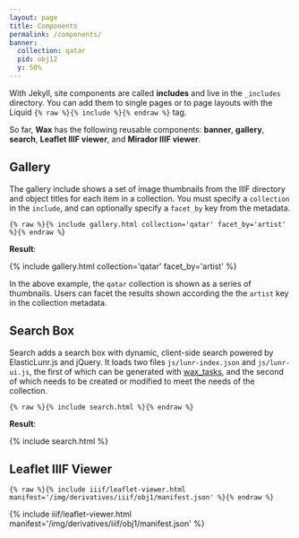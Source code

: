 ```yaml
---
layout: page
title: Components
permalink: /components/
banner:
  collection: qatar
  pid: obj12
  y: 50%
---
```


With Jekyll, site components are called __includes__ and live in the `_includes` directory. You can add them to single pages or to page layouts with the Liquid `{% raw %}{% include %}{% endraw %}` tag.

So far, __Wax__ has the following reusable components: __banner__, __gallery__, __search__, __Leaflet IIIF viewer__, and __Mirador IIIF viewer__.

## Gallery

The gallery include shows a set of image thumbnails from the IIIF directory and object titles for each item in a collection. You must specify a `collection` in the `include`, and can optionally specify a `facet_by` key from the metadata.

`{% raw %}{% include gallery.html collection='qatar' facet_by='artist' %}{% endraw %}`

__Result__:

{% include gallery.html collection='qatar' facet_by='artist' %}

In the above example, the `qatar` collection is shown as a series of thumbnails. Users can facet the results shown according the the `artist` key in the collection metadata.


## Search Box

Search adds a search box with dynamic, client-side search powered by ElasticLunr.js and jQuery. It loads two files `js/lunr-index.json` and `js/lunr-ui.js`, the first of which can be generated with [wax_tasks](https://github.com/minicomp/wax_tasks/), and the second of which needs to be created or modified to meet the needs of the collection.

`{% raw %}{% include search.html %}{% endraw %}`

__Result__:

{% include search.html %}


## Leaflet IIIF Viewer


`{% raw %}{% include iiif/leaflet-viewer.html manifest='/img/derivatives/iiif/obj1/manifest.json' %}{% endraw %}`


{% include iiif/leaflet-viewer.html manifest='/img/derivatives/iiif/obj1/manifest.json' %}
